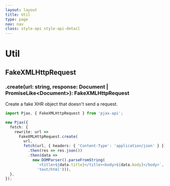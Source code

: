 ```yaml
---
layout: layout
title: Util
type: page
nav: nav
class: style-api style-api-detail
---
```


# Util

## FakeXMLHttpRequest

### .create(url: string, response: Document | PromiseLike\<Document>): FakeXMLHttpRequest

Create a fake XHR object that doesn't send a request.

```ts
import Pjax, { FakeXMLHttpRequest } from 'pjax-api';

new Pjax({
  fetch: {
    rewrite: url =>
      FakeXMLHttpRequest.create(
        url,
        fetch(url, { headers: { 'Content-Type': 'application/json' } })
          .then(res => res.json())
          .then(data =>
            new DOMParser().parseFromString(
              `<title>${data.title}</title><body>${data.body}</body>`,
              'text/html'))),
  },
});
```
